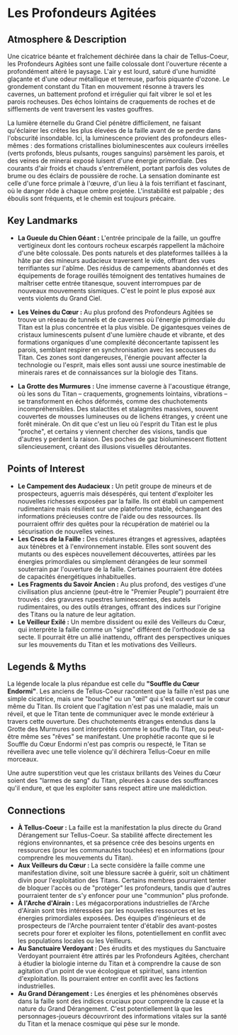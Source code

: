 # Les Profondeurs Agitées

## Atmosphere & Description

Une cicatrice béante et fraîchement déchirée dans la chair de Tellus-Coeur, les Profondeurs Agitées sont une faille colossale dont l'ouverture récente a profondément altéré le paysage. L'air y est lourd, saturé d'une humidité glaçante et d'une odeur métallique et terreuse, parfois piquante d'ozone. Le grondement constant du Titan en mouvement résonne à travers les cavernes, un battement profond et irrégulier qui fait vibrer le sol et les parois rocheuses. Des échos lointains de craquements de roches et de sifflements de vent traversent les vastes gouffres.

La lumière éternelle du Grand Ciel pénètre difficilement, ne faisant qu'éclairer les crêtes les plus élevées de la faille avant de se perdre dans l'obscurité insondable. Ici, la luminescence provient des profondeurs elles-mêmes : des formations cristallines bioluminescentes aux couleurs irréelles (verts profonds, bleus pulsants, rouges sanguins) parsèment les parois, et des veines de minerai exposé luisent d'une énergie primordiale. Des courants d'air froids et chauds s'entremêlent, portant parfois des volutes de brume ou des éclairs de poussière de roche. La sensation dominante est celle d'une force primale à l'œuvre, d'un lieu à la fois terrifiant et fascinant, où le danger rôde à chaque ombre projetée. L'instabilité est palpable ; des éboulis sont fréquents, et le chemin est toujours précaire.

## Key Landmarks

*   **La Gueule du Chien Géant :** L'entrée principale de la faille, un gouffre vertigineux dont les contours rocheux escarpés rappellent la mâchoire d'une bête colossale. Des ponts naturels et des plateformes taillées à la hâte par des mineurs audacieux traversent le vide, offrant des vues terrifiantes sur l'abîme. Des résidus de campements abandonnés et des équipements de forage rouillés témoignent des tentatives humaines de maîtriser cette entrée titanesque, souvent interrompues par de nouveaux mouvements sismiques. C'est le point le plus exposé aux vents violents du Grand Ciel.

*   **Les Veines du Cœur :** Au plus profond des Profondeurs Agitées se trouve un réseau de tunnels et de cavernes où l'énergie primordiale du Titan est la plus concentrée et la plus visible. De gigantesques veines de cristaux luminescents pulsent d'une lumière chaude et vibrante, et des formations organiques d'une complexité déconcertante tapissent les parois, semblant respirer en synchronisation avec les secousses du Titan. Ces zones sont dangereuses, l'énergie pouvant affecter la technologie ou l'esprit, mais elles sont aussi une source inestimable de minerais rares et de connaissances sur la biologie des Titans.

*   **La Grotte des Murmures :** Une immense caverne à l'acoustique étrange, où les sons du Titan – craquements, grognements lointains, vibrations – se transforment en échos déformés, comme des chuchotements incompréhensibles. Des stalactites et stalagmites massives, souvent couvertes de mousses lumineuses ou de lichens étranges, y créent une forêt minérale. On dit que c'est un lieu où l'esprit du Titan est le plus "proche", et certains y viennent chercher des visions, tandis que d'autres y perdent la raison. Des poches de gaz bioluminescent flottent silencieusement, créant des illusions visuelles déroutantes.

## Points of Interest

*   **Le Campement des Audacieux :** Un petit groupe de mineurs et de prospecteurs, aguerris mais désespérés, qui tentent d'exploiter les nouvelles richesses exposées par la faille. Ils ont établi un campement rudimentaire mais résilient sur une plateforme stable, échangeant des informations précieuses contre de l'aide ou des ressources. Ils pourraient offrir des quêtes pour la récupération de matériel ou la sécurisation de nouvelles veines.
*   **Les Crocs de la Faille :** Des créatures étranges et agressives, adaptées aux ténèbres et à l'environnement instable. Elles sont souvent des mutants ou des espèces nouvellement découvertes, attirées par les énergies primordiales ou simplement dérangées de leur sommeil souterrain par l'ouverture de la faille. Certaines pourraient être dotées de capacités énergétiques inhabituelles.
*   **Les Fragments du Savoir Ancien :** Au plus profond, des vestiges d'une civilisation plus ancienne (peut-être le "Premier Peuple") pourraient être trouvés : des gravures rupestres luminescentes, des autels rudimentaires, ou des outils étranges, offrant des indices sur l'origine des Titans ou la nature de leur agitation.
*   **Le Veilleur Exilé :** Un membre dissident ou exilé des Veilleurs du Cœur, qui interprète la faille comme un "signe" différent de l'orthodoxie de sa secte. Il pourrait être un allié inattendu, offrant des perspectives uniques sur les mouvements du Titan et les motivations des Veilleurs.

## Legends & Myths

La légende locale la plus répandue est celle du **"Souffle du Cœur Endormi"**. Les anciens de Tellus-Coeur racontent que la faille n'est pas une simple cicatrice, mais une "bouche" ou un "œil" qui s'est ouvert sur le cœur même du Titan. Ils croient que l'agitation n'est pas une maladie, mais un réveil, et que le Titan tente de communiquer avec le monde extérieur à travers cette ouverture. Des chuchotements étranges entendus dans la Grotte des Murmures sont interprétés comme le souffle du Titan, ou peut-être même ses "rêves" se manifestant. Une prophétie raconte que si le Souffle du Cœur Endormi n'est pas compris ou respecté, le Titan se réveillera avec une telle violence qu'il déchirera Tellus-Coeur en mille morceaux.

Une autre superstition veut que les cristaux brillants des Veines du Cœur soient des "larmes de sang" du Titan, pleurées à cause des souffrances qu'il endure, et que les exploiter sans respect attire une malédiction.

## Connections

*   **À Tellus-Coeur :** La faille est la manifestation la plus directe du Grand Dérangement sur Tellus-Coeur. Sa stabilité affecte directement les régions environnantes, et sa présence crée des besoins urgents en ressources (pour les communautés touchées) et en informations (pour comprendre les mouvements du Titan).
*   **Aux Veilleurs du Cœur :** La secte considère la faille comme une manifestation divine, soit une blessure sacrée à guérir, soit un châtiment divin pour l'exploitation des Titans. Certains membres pourraient tenter de bloquer l'accès ou de "protéger" les profondeurs, tandis que d'autres pourraient tenter de s'y enfoncer pour une "communion" plus profonde.
*   **À l'Arche d'Airain :** Les mégacorporations industrielles de l'Arche d'Airain sont très intéressées par les nouvelles ressources et les énergies primordiales exposées. Des équipes d'ingénieurs et de prospecteurs de l'Arche pourraient tenter d'établir des avant-postes secrets pour forer et exploiter les filons, potentiellement en conflit avec les populations locales ou les Veilleurs.
*   **Au Sanctuaire Verdoyant :** Des érudits et des mystiques du Sanctuaire Verdoyant pourraient être attirés par les Profondeurs Agitées, cherchant à étudier la biologie interne du Titan et à comprendre la cause de son agitation d'un point de vue écologique et spirituel, sans intention d'exploitation. Ils pourraient entrer en conflit avec les factions industrielles.
*   **Au Grand Dérangement :** Les énergies et les phénomènes observés dans la faille sont des indices cruciaux pour comprendre la cause et la nature du Grand Dérangement. C'est potentiellement là que les personnages-joueurs découvriront des informations vitales sur la santé du Titan et la menace cosmique qui pèse sur le monde.